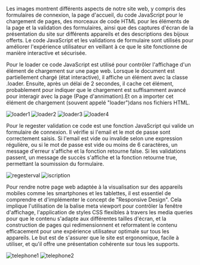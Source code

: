 Les images montrent différents aspects de notre site web, y compris des formulaires de connexion, la page d'accueil, du code JavaScript pour le chargement de pages, des morceaux de code HTML pour les éléments de la page et la validation des formulaires, ainsi que des captures d'écran de la présentation du site sur différents appareils et des descriptions des bijoux offerts.
Le code JavaScript et les validations de formulaire sont utilisés pour améliorer l'expérience utilisateur en veillant à ce que le site fonctionne de manière interactive et sécurisée.

Pour le loader ce code JavaScript est utilisé pour contrôler l'affichage d'un élément de chargement sur une page web. Lorsque le document est partiellement chargé (état interactive), il affiche un élément avec la classe .loader. Ensuite, après un délai de 2 secondes, il cache cet élément, probablement pour indiquer que le chargement est suffisamment avancé pour interagir avec la page (Page d'annimation).Et on a importer cet 
élément de chargement (souvent appelé "loader")dans nos fichiers HTML.

![loader1](https://github.com/mekency/PerlesDeLuxeU3/assets/156733944/cde1df50-731f-4f66-a367-522c8d808f30)
![loader2](https://github.com/mekency/PerlesDeLuxeU3/assets/156733944/e78bfbba-302b-415e-9b15-1fa4623d32f7)
![loader3](https://github.com/mekency/PerlesDeLuxeU3/assets/156733944/a662bc5c-022d-40a3-9a24-4adb7eaa0c7c)
![loader4](https://github.com/mekency/PerlesDeLuxeU3/assets/156733944/b4b09781-9761-473f-8a69-ee675d7ce5df)

Pour le regester validation ce code est une fonction JavaScript qui valide un formulaire de connexion. Il vérifie si l'email et le mot de passe sont correctement saisis. Si l'email est vide ou invalide selon une expression régulière, ou si le mot de passe est vide ou moins de 6 caractères, un message d'erreur s'affiche et la fonction retourne false. Si les validations passent, un message de succès s'affiche et la fonction retourne true, permettant la soumission du formulaire.

![regesterval](https://github.com/mekency/PerlesDeLuxeU3/assets/156733944/0920c67f-0cb8-4a83-83a4-ddc2735ddfac)
![iscription](https://github.com/mekency/PerlesDeLuxeU3/assets/156733944/7ad3d8c2-52cf-4ef2-92b6-6a7f5d0ecf1d)

Pour rendre notre page web adaptée à la visualisation sur des appareils mobiles comme les smartphones et les tablettes, il est essentiel de comprendre et d'implémenter le concept de "Responsive Design". Cela implique l'utilisation de la balise meta viewport pour contrôler la fenêtre d'affichage, l'application de styles CSS flexibles à travers les media queries pour que le contenu s'adapte aux différentes tailles d'écran, et la construction de pages qui redimensionnent et reformatent le contenu efficacement pour une expérience utilisateur optimale sur tous les appareils. Le but est de s'assurer que le site est ergonomique, facile à utiliser, et qu'il offre une présentation cohérente sur tous les supports.

![telephone1](https://github.com/mekency/PerlesDeLuxeU3/assets/156733944/5362d479-deb3-4a35-b63c-f7a79dc9b887)
![telephone2](https://github.com/mekency/PerlesDeLuxeU3/assets/156733944/1b58097d-c843-4980-baf6-708709299895)

